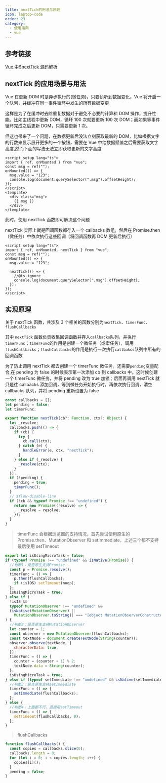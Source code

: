 ```yaml
---
title: nextTick的用法与原理
icon: laptop-code
order: 23
category:
  - 使用指南
  - vue
---
```


## 参考链接

[Vue 中$nextTick 源码解析](https://juejin.cn/post/6844904147804749832)

## nextTick 的应用场景与用法

Vue 在更新 DOM 时是异步执行的(微任务)，只要侦听到数据变化，Vue 将开启一个队列，并缓冲在同一事件循环中发生的所有数据变更

这样是为了在缓冲时去除重复数据对于避免不必要的计算和 DOM 操作，提升性能。比如主线程中更新 DOM，循环 100 次就要更新 100 次 DOM；而如果等事件循环完成之后更新 DOM，只需要更新 1 次。

但这也带来了一个问题，在数据更新后没法立刻获取最新的 DOM，比如根据文字的行数来显示展开更多的一个按钮，需要在 Vue 中给数据赋值之后需要获取文字高度,然而下面的写法无法立即获取更新的文字高度

```vue
<script setup lang="ts">
import { ref, onMounted } from "vue";
const msg = ref("");
onMounted(() => {
  msg.value = "123";
  console.log(document.querySelector(".msg").offsetHeight);
});
</script>
<template>
  <div class="msg">
    {{ msg }}
  </div>
</template>
```

此时，使用 nextTick 函数即可解决这个问题

nextTick 实际上就是回调函数都存入一个 callbacks 数组，然后在 Promise.then（微任务）中依次执行这些回调（将回调函数再 DOM 更新后执行）

```vue
<script setup lang="ts">
import { ref, onMounted, nextTick } from "vue";
const msg = ref("");
onMounted(() => {
  msg.value = "123";

  nextTick(() => {
    //@ts-ignore
    console.log(document.querySelector(".msg").offsetHeight);
  });
});
</script>
```

## 实现原理

关于 nextTick 函数，共涉及 3 个相关的函数分别为`nextTick`、`timerFunc`、`flushCallbacks`

其中 `nextTick` 函数负责收集回调函数并存入`callbacks`队列，并执行 `timerFunc`；`timerFunc`的作用是创建一个微任务（或宏任务），调用`flushCallbacks`；`flushCallbacks`的作用是执行一次执行`callbakcs`队列中所有的回调函数

为了防止调用 nextTick 都去创建一个 timerFunc 微任务，还需要`pending`变量配合,在 pending 为 false 的时候表示第一次添加 cb 到 callbacks 中，这时候创建一个 timerFunc 微任务，并将 pending 改为 true 加锁；后面再调用 nextTick 就只是往 callbacks 添加回调，等到微任务开始执行时，再依次执行回调，清空 callbacks 队列，并将 pending 重新设置为 false

```js
const callbacks = [];
let pending = false;
let timerFunc;

export function nextTick(cb?: Function, ctx?: Object) {
  let _resolve;
  callbacks.push(() => {
    if (cb) {
      try {
        cb.call(ctx);
      } catch (e) {
        handleError(e, ctx, "nextTick");
      }
    } else if (_resolve) {
      _resolve(ctx);
    }
  });
  if (!pending) {
    pending = true;
    timerFunc();
  }
  // $flow-disable-line
  if (!cb && typeof Promise !== "undefined") {
    return new Promise((resolve) => {
      _resolve = resolve;
    });
  }
}
```

> timerFunc 会根据浏览器的支持情况，首先尝试使用原生的 Promise.then、MutationObserver 和 setImmediate，上述三个都不支持最后使用 setTimeout

```js
export let isUsingMicroTask = false;
if (typeof Promise !== "undefined" && isNative(Promise)) {
  //判断1：是否原生支持Promise
  const p = Promise.resolve();
  timerFunc = () => {
    p.then(flushCallbacks);
    if (isIOS) setTimeout(noop);
  };
  isUsingMicroTask = true;
} else if (
  !isIE &&
  typeof MutationObserver !== "undefined" &&
  (isNative(MutationObserver) ||
    MutationObserver.toString() === "[object MutationObserverConstructor]")
) {
  //判断2：是否原生支持MutationObserver
  let counter = 1;
  const observer = new MutationObserver(flushCallbacks);
  const textNode = document.createTextNode(String(counter));
  observer.observe(textNode, {
    characterData: true,
  });
  timerFunc = () => {
    counter = (counter + 1) % 2;
    textNode.data = String(counter);
  };
  isUsingMicroTask = true;
} else if (typeof setImmediate !== "undefined" && isNative(setImmediate)) {
  //判断3：是否原生支持setImmediate
  timerFunc = () => {
    setImmediate(flushCallbacks);
  };
} else {
  //判断4：上面都不行，直接用setTimeout
  timerFunc = () => {
    setTimeout(flushCallbacks, 0);
  };
}
```

> flushCallbacks

```js
function flushCallbacks() {
  const copies = callbacks.slice(0);
  callbacks.length = 0;
  for (let i = 0; i < copies.length; i++) {
    copies[i]();
  }
  pending = false;
}
```
